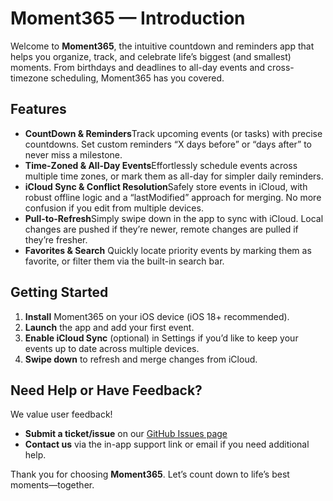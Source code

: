
# Moment365 — Introduction

Welcome to **Moment365**, the intuitive countdown and reminders app that helps you organize, track, and celebrate life’s biggest (and smallest) moments. From birthdays and deadlines to all-day events and cross-timezone scheduling, Moment365 has you covered.

## Features

- **CountDown & Reminders**Track upcoming events (or tasks) with precise countdowns. Set custom reminders “X days before” or “days after” to never miss a milestone.
- **Time-Zoned & All-Day Events**Effortlessly schedule events across multiple time zones, or mark them as all-day for simpler daily reminders.
- **iCloud Sync & Conflict Resolution**Safely store events in iCloud, with robust offline logic and a “lastModified” approach for merging. No more confusion if you edit from multiple devices.
- **Pull-to-Refresh**Simply swipe down in the app to sync with iCloud. Local changes are pushed if they’re newer, remote changes are pulled if they’re fresher.
- **Favorites & Search**
  Quickly locate priority events by marking them as favorite, or filter them via the built-in search bar.

## Getting Started

1. **Install** Moment365 on your iOS device (iOS 18+ recommended).
2. **Launch** the app and add your first event.
3. **Enable iCloud Sync** (optional) in Settings if you’d like to keep your events up to date across multiple devices.
4. **Swipe down** to refresh and merge changes from iCloud.

## Need Help or Have Feedback?

We value user feedback!

- **Submit a ticket/issue** on our [GitHub Issues page](https://github.com/logreg-n-coffee/moment365.com/issues)
- **Contact us** via the in-app support link or email if you need additional help.

Thank you for choosing **Moment365**. Let’s count down to life’s best moments—together.
